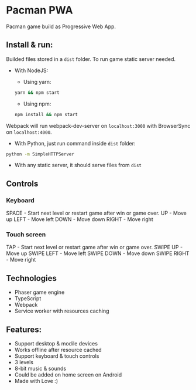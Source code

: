 # Pacman PWA

Pacman game build as Progressive Web App.

## Install & run:

Builded files stored in a `dist` folder. To run game static server needed.

- With NodeJS:
  - Using yarn:

  ```bash
  yarn && npm start
  ```

  - Using npm:

  ```bash
  npm install && npm start
  ```

Webpack will run webpack-dev-server on `localhost:3000` with BrowserSync on `localhost:4000`.

- With Python, just run command inside `dist` folder:

```bash
python -m SimpleHTTPServer
```

- With any static server, it should serve files from `dist`

## Controls

### Keyboard
SPACE - Start next level or restart game after win or game over.
UP - Move up
LEFT - Move left
DOWN - Move down
RIGHT - Move right

### Touch screen
TAP - Start next level or restart game after win or game over.
SWIPE UP - Move up
SWIPE LEFT - Move left
SWIPE DOWN - Move down
SWIPE RIGHT - Move right

## Technologies
- Phaser game engine
- TypeScript
- Webpack
- Service worker with resources caching

## Features:
- Support desktop & modile devices
- Works offline after resource cached
- Support keyboard & touch controls
- 3 levels
- 8-bit music & sounds
- Could be added on home screen on Android
- Made with Love :)
